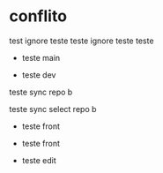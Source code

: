 # conflito

test ignore
teste
teste ignore
teste
teste
 
* teste main

* teste dev

teste sync repo b

teste sync select repo b

* teste front

- teste front

- teste edit
